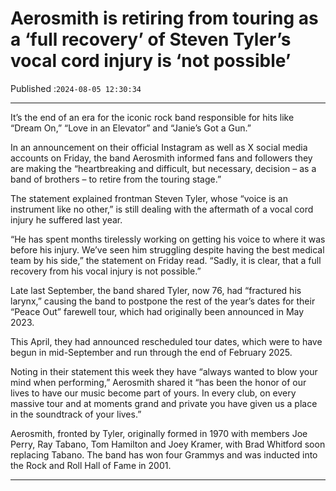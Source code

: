 # Aerosmith is retiring from touring as a ‘full recovery’ of Steven Tyler’s vocal cord injury is ‘not possible’

Published :`2024-08-05 12:30:34`

---

It’s the end of an era for the iconic rock band responsible for hits like “Dream On,” “Love in an Elevator” and “Janie’s Got a Gun.”

In an announcement on their official Instagram as well as X social media accounts on Friday, the band Aerosmith informed fans and followers they are making the “heartbreaking and difficult, but necessary, decision – as a band of brothers – to retire from the touring stage.”

The statement explained frontman Steven Tyler, whose “voice is an instrument like no other,” is still dealing with the aftermath of a vocal cord injury he suffered last year.

“He has spent months tirelessly working on getting his voice to where it was before his injury. We’ve seen him struggling despite having the best medical team by his side,” the statement on Friday read. “Sadly, it is clear, that a full recovery from his vocal injury is not possible.”

Late last September, the band shared Tyler, now 76, had “fractured his larynx,” causing the band to postpone the rest of the year’s dates for their “Peace Out” farewell tour, which had originally been announced in May 2023.

This April, they had announced rescheduled tour dates, which were to have begun in mid-September and run through the end of February 2025.

Noting in their statement this week they have “always wanted to blow your mind when performing,” Aerosmith shared it “has been the honor of our lives to have our music become part of yours. In every club, on every massive tour and at moments grand and private you have given us a place in the soundtrack of your lives.”

Aerosmith, fronted by Tyler, originally formed in 1970 with members Joe Perry, Ray Tabano, Tom Hamilton and Joey Kramer, with Brad Whitford soon replacing Tabano. The band has won four Grammys and was inducted into the Rock and Roll Hall of Fame in 2001.

---


